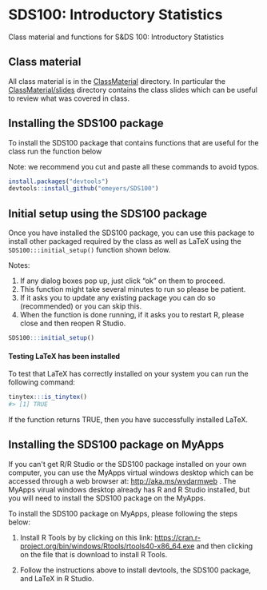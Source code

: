 
<!-- README.md is generated from README.Rmd. Please edit that file -->

# SDS100: Introductory Statistics

<!-- badges: start -->

<!-- badges: end -->

Class material and functions for S\&DS 100: Introductory Statistics

## Class material

All class material is in the
[ClassMaterial](https://github.com/emeyers/SDS100/tree/master/ClassMaterial)
directory. In particular the
[ClassMaterial/slides](https://github.com/emeyers/SDS100/tree/master/ClassMaterial/slides)
directory contains the class slides which can be useful to review what
was covered in class.



## Installing the SDS100 package

To install the SDS100 package that contains functions that are useful
for the class run the function below

Note: we recommend you cut and paste all these commands to avoid typos.

``` r
install.packages("devtools")
devtools::install_github("emeyers/SDS100")
```

## Initial setup using the SDS100 package

Once you have installed the SDS100 package, you can use this package to
install other packaged required by the class as well as LaTeX using the
`SDS100:::initial_setup()` function shown below.

Notes:

1.  If any dialog boxes pop up, just click “ok” on them to proceed.
2.  This function might take several minutes to run so please be
    patient.
3.  If it asks you to update any existing package you can do so
    (recommended) or you can skip this.
4.  When the function is done running, if it asks you to restart R,
    please close and then reopen R Studio.

<!-- end list -->

``` r
SDS100:::initial_setup()
```

#### Testing LaTeX has been installed

To test that LaTeX has correctly installed on your system you can run
the following command:

``` r
tinytex:::is_tinytex()
#> [1] TRUE
```

If the function returns TRUE, then you have successfully installed
LaTeX.


## Installing the SDS100 package on MyApps

If you can't get R/R Studio or the SDS100 package installed on your own computer, you can use the MyApps virtual windows desktop which can be accessed through a web browser at: http://aka.ms/wvdarmweb . The MyApps virual windows desktop already has R and R Studio installed, but you will need to install the SDS100 package on the MyApps. 

To install the SDS100 package on MyApps, please following the steps below: 

1. Install R Tools by by clicking on this link: https://cran.r-project.org/bin/windows/Rtools/rtools40-x86_64.exe and then clicking on the file that is download to install R Tools. 

2. Follow the instructions above to install devtools, the SDS100 package, and LaTeX in R Studio. 

